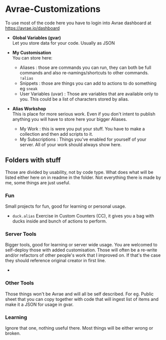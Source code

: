 # Avrae-Customizations
To use most of the code here you have to login into Avrae dashboard at https://avrae.io/dashboard

- **Global Variables (gvar)**  
Let you store data for your code. Usually as JSON

- **My Customisation**  
You can store here:
  - Aliases : those are commands you can run, they can both be full commands and also re-namings/shortcuts to other commands. `!alias`
  - Snippets : those are things you can add to actions to do something eg `sneak`
  - User Variables (uvar) : Those are variables that are available only to you. This could be a list of characters stored by alias.

- **Alias Workshop**  
This is place for more serious work. Even if you don't intent to publish anything you will have to store here your bigger Aliases.
  - My Work : this is were you put your stuff. You have to make a collection and then add scripts to it.
  - My Subscriptions : Things you've enabled for yourself of your server. All of your work should always show here.


## Folders with stuff
Those are divided by usability, not by code type. What does what will be listed either here on in readme in the folder. Not everything there is made by me, some things are just useful.

### Fun
Small projects for fun, good for learning or personal usage.

- `duck.alias` Exercise in Custom Counters (CC), it gives you a bag with ducks inside and bunch of actions to perform.

### Server Tools
Bigger tools, good for learning or server wide usage. You are welcomed to self-deploy those with added customisation. 
Those will often be a re-write and/or refactors of other people's work that I improved on. If that's the case they should reference original creator in first line.

- 

### Other Tools
Those things won't be Avrae and will all be self described. For eg. Public sheet that you can copy together with code that will ingest list of items and make it a JSON for usage in gvar.

### Learning
Ignore that one, nothing useful there. Most things will be either wrong or broken.
